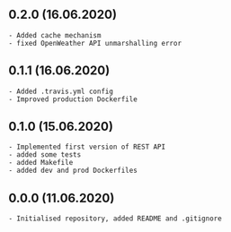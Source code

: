 <!---
#######################################
## Weather data REST API
##
## Format: markdown (md)
## Latest versions should be placed as first
##
## Notation: 00.01.02
##      - 00: stable released version
##      - 01: new features
##      - 02: bug fixes and small changes
##
## Updating schema (mandatory):
##      <empty_line>
##      <version> (dd/mm/rrrr)
##      ----------------------
##      * <item>
##      * <item>
##      <empty_line>
##
## Useful tutorial: https://en.support.wordpress.com/markdown-quick-reference/
##
#######################################
-->
0.2.0 (16.06.2020)
---------------------
    - Added cache mechanism
    - fixed OpenWeather API unmarshalling error
    
0.1.1 (16.06.2020)
---------------------
    - Added .travis.yml config 
    - Improved production Dockerfile
    
0.1.0 (15.06.2020)
---------------------
    - Implemented first version of REST API
    - added some tests
    - added Makefile
    - added dev and prod Dockerfiles
    
0.0.0 (11.06.2020)
---------------------
    - Initialised repository, added README and .gitignore
